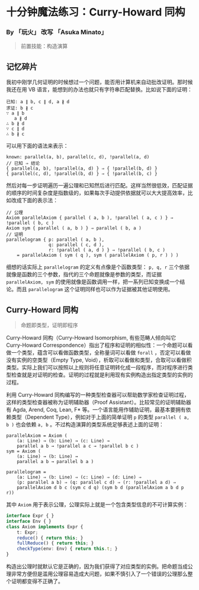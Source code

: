 # 十分钟魔法练习：Curry-Howard 同构

### By 「玩火」 改写 「Asuka Minato」

> 前置技能：构造演算

## 记忆碎片

我初中刚学几何证明的时候想过一个问题，能否用计算机来自动批改证明。那时候我还在用 VB 语言，能想到的办法也就只有字符串匹配替换。比如说下面的证明：

```
已知: a ∥ b, c ∥ d, a ∦ d 
求证: b ∦ c
∵ a ∥ b
   a ∦ d
∴ b ∦ d
∵ c ∥ d
∴ b ∦ c
```

可以用下面的语法来表示：

```
known: parallel(a, b), parallel(c, d), !parallel(a, d)
// 已知 ⇒ 结论
{ parallel(a, b), !parallel(a, d) } ⇒ { !parallel(b, d) }
{ parallel(c, d), !parallel(b, d) } ⇒ { !parallel(b, c) }
```

然后对每一步证明遍历一遍公理和已知然后进行匹配。这样当然很低效，匹配证据的顺序的时间复杂度是指数级的，如果每次手动提供依据就可以大大提高效率，比如改成下面的表示法：

```
// 公理
Axiom parallelAxiom { parallel ( a, b ), !parallel ( a, c ) } ⇒ !parallel ( b, c )
Axiom sym { parallel ( a, b ) } ⇒ parallel ( b, a )
// 证明
parallelogram { p: parallel ( a, b ), 
                q: parallel ( c, d ), 
                r: !parallel ( a, d ) } ⇒ !parallel ( b, c )
    = parallelAxiom ( sym ( q ), sym ( parallelAxiom ( p, r ) ) )
```

细想的话实际上 `parallelogram` 的定义有点像是个函数类型： `p, q, r` 三个依据就像是函数的三个参数，指代的三个命题就像是参数的类型，而证据 `parallelAxiom, sym` 的使用就像是函数调用一样，把一系列已知变换成一个结论。而且 `parallelogram` 这个证明同样也可以作为证据被其他证明使用。

## Curry-Howard 同构

> 命题即类型，证明即程序

Curry-Howard 同构（Curry-Howard Isomorphism, 有些范畴人倾向叫它 Curry-Howard Correspondence）指出了程序和证明的相似性：一个命题可以看做一个类型，蕴含可以看做函数类型，全称量词可以看做 `forall` ，否定可以看做没有实例的空类型（Empty Type, Void），析取可以看做和类型，合取可以看做积类型。实际上我们可以按照以上规则将任意证明转化成一段程序，而对程序进行类型检查就是对证明的检查。证明的过程就是利用现有实例构造出指定类型的实例的过程。

利用 Curry-Howard 同构编写的一种类型检查器可以帮助数学家检查证明过程，这样的类型检查器被称为证明辅助器（Proof Assistant）。比较常见的证明辅助器有 Agda, Arend, Coq, Lean, F* 等。一个语言能用作辅助证明，最基本要拥有依赖类型（Dependent Type），例如对于上面的简单证明 `p` 的类型 `parallel ( a, b )` 也会依赖 `a, b` 。不过构造演算的类型系统足够表述上面的证明：

```
parallelAxiom = Axiom (
	(a: Line) → (b: Line) → (c: Line) → 
	parallel a b → !parallel a c → !parallel b c )
sym = Axiom ( 
	(a: Line) → (b: Line) → 
	parallel a b → parallel b a )

parallelogram = 
	(a: Line) ⇒ (b: Line) ⇒ (c: Line) ⇒ (d: Line) ⇒ 
	(p: parallel a b) ⇒ (q: parallel c d) ⇒ (r: !parallel a d) ⇒
	parallelAxiom d b c (sym c d q) (sym b d (parallelAxiom a b d p r))
```

其中 `Axiom` 用于表示公理，公理实际上就是一个包含类型信息的不可计算实例：

```ts
interface Expr { }
interface Env { }
class Axiom implements Expr {
    t: Expr;
    reduce() { return this; }
    fullReduce() { return this; }
    checkType(env: Env) { return this.t; }
}
```

构造出公理时就默认它是正确的，因为我们获得了对应类型的实例。把命题当成公理非常方便但是滥用公理容易造成大问题，如果不慎引入了一个错误的公理那么整个证明都变得不正确了。